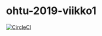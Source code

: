 # ohtu-2019-viikko1

[![CircleCI](https://circleci.com/gh/riinaalisah/ohtu-2019-viikko1.svg?style=svg)](https://circleci.com/gh/riinaalisah/ohtu-2019-viikko1)
